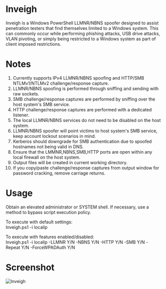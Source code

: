 # Inveigh
Inveigh is a Windows PowerShell LLMNR/NBNS spoofer designed to assist penetration testers that find themselves limited to a Windows system. This can commonly occur while performing phishing attacks, USB drive attacks, VLAN pivoting, or simply being restricted to a Windows system as part of client imposed restrictions.

# Notes
1. Currently supports IPv4 LLMNR/NBNS spoofing and HTTP/SMB NTLMv1/NTLMv2 challenge/response capture.
2. LLMNR/NBNS spoofing is performed through sniffing and sending with raw sockets. 
3. SMB challenge/response captures are performed by sniffing over the host system's SMB service.
4. HTTP challenge/response captures are performed with a dedicated listener.
5. The local LLMNR/NBNS services do not need to be disabled on the host system. 
6. LLMNR/NBNS spoofer will point victims to host system's SMB service, keep account lockout scenarios in mind.
7. Kerberos should downgrade for SMB authentication due to spoofed hostnames not being valid in DNS.
8. Ensure that the LMMNR,NBNS,SMB,HTTP ports are open within any local firewall on the host system.
9. Output files will be created in current working directory.
10. If you copy/paste challenge/response captures from output window for password cracking, remove carriage returns.

# Usage
Obtain an elevated administrator or SYSTEM shell. If necessary, use a method to bypass script execution policy.

To execute with default settings:  
Inveigh.ps1 -i localip

To execute with features enabled/disabled:   
Inveigh.ps1 -i localip -LLMNR Y/N -NBNS Y/N -HTTP Y/N -SMB Y/N -Repeat Y/N -ForceWPADAuth Y/N

# Screenshot
![Inveigh](https://cloud.githubusercontent.com/assets/5897462/7216149/c49679ce-e5c2-11e4-9825-2abacc56e91f.PNG)
